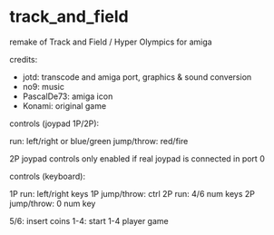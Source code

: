 # track_and_field
remake of Track and Field / Hyper Olympics for amiga

credits:
- jotd: transcode and amiga port, graphics & sound conversion
- no9: music
- PascalDe73: amiga icon
- Konami: original game

controls (joypad 1P/2P):

run: left/right or blue/green
jump/throw: red/fire

2P joypad controls only enabled if real joypad is connected in port 0

controls (keyboard):

1P run: left/right keys
1P jump/throw: ctrl
2P run: 4/6 num keys
2P jump/throw: 0 num key

5/6: insert coins
1-4: start 1-4 player game
